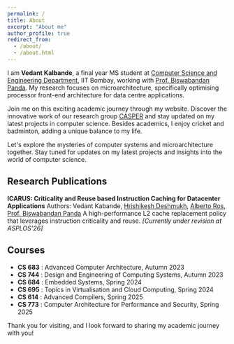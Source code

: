 ```yaml
---
permalink: /
title: About
excerpt: "About me"
author_profile: true
redirect_from: 
  - /about/
  - /about.html
---
```


I am **Vedant Kalbande**, a final year MS student at [Computer Science and Engineering Department](https://www.cse.iitb.ac.in), IIT Bombay, working with [Prof. Biswabandan Panda](https://www.cse.iitb.ac.in/~biswa). My research focuses on microarchitecture, specifically optimising processor front-end architecture for data centre applications.

Join me on this exciting academic journey through my website. Discover the innovative work of our research group [CASPER](https://casper-iitb.github.io) and stay updated on my latest projects in computer science. Besides academics, I enjoy cricket and badminton, adding a unique balance to my life.

Let's explore the mysteries of computer systems and microarchitecture together. Stay tuned for updates on my latest projects and insights into the world of computer science.

## Research Publications

**ICARUS: Criticality and Reuse based Instruction Caching for Datacenter Applications** 
Authors: Vedant Kabande, [Hrishikesh Deshmukh](https://hrishi-06.github.io/), [Alberto Ros](https://webs.um.es/aros/), [Prof. Biswabandan Panda](https://www.cse.iitb.ac.in/~biswa)
A high-performance L2 cache replacement policy that leverages instruction criticality and reuse. _[Currently under revision at ASPLOS'26]_


## Courses
* **CS 683** : Advanced Computer Architecture, Autumn 2023
* **CS 744** : Design and Engineering of Computing Systems, Autumn 2023
* **CS 684** : Embedded Systems, Spring 2024
* **CS 695** : Topics in Virtualisation and Cloud Computing, Spring 2024
* **CS 614** : Advanced Compilers, Spring 2025
* **CS 773** : Computer Architecture for Performance and Security, Spring 2025

Thank you for visiting, and I look forward to sharing my academic journey with you!
